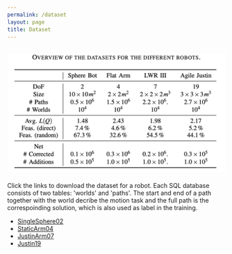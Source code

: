 ```yaml
---
permalink: /dataset
layout: page
title: Dataset
---
```

![datasets](../assets/imgs/datasets.png)
---
Click the links to download the dataset for a robot.
Each SQL database consists of two tables: 'worlds' and 'paths'.
The start and end of a path together with the world decribe the motion task
and the full path is the correspoinding solution, which is also used as label in the training. 

* [SingleSphere02](../dataset/SingleSphere02.csv.zip)
* [StaticArm04](../dataset/StaticArm04.csv.zip)
* [JustinArm07](../dataset/JustinArm07.csv.zip)
* [Justin19](../dataset/Justin19.csv.zip)
